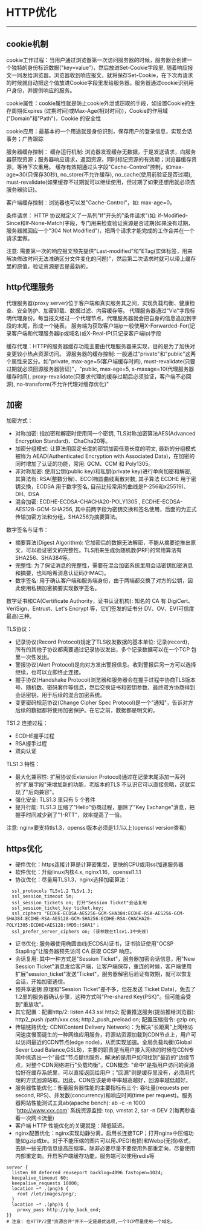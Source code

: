 # HTTP优化
---

## cookie机制

cookie工作过程：当用户通过浏览器第一次访问服务器的时候，服务器会创建一个独特的身份标识数据("key=value")，然后放进Set-Cookie字段里, 随着响应报文一同发给浏览器。浏览器收到响应报文，就将保存Set-Cookie，在下次再请求的时候就自动把这个值放进Cookie字段里发给服务器。服务器通过cookie识别用户身份，并提供响应的服务。

cookie属性：cookie属性就是防止cookie外泄或窃取的手段，如设置Cookie的生存周期(Expires (过期时间)或Max-Age(相对时间))，Cookie的作用域("Domain"和"Path")，Cookie 的安全性

cookie应用：最基本的一个用途就是身份识别，保存用户的登录信息，实现会话事务；广告跟踪

服务器缓存控制：
缓存运行机制: 浏览器发现缓存无数据，于是发送请求，向服务器获取资源；服务器响应请求，返回资源，同时标记资源的有效期；浏览器缓存资源，等待下次重用。
缓存有效期通过头字段"Cache-Control"控制，如max-age=30(只保存30秒), no_store(不允许缓存), no_cache(使用前验证是否过期), must-revalidate(如果缓存不过期就可以继续使用，但过期了如果还想用就必须去服务器验证)。

客户端缓存控制：浏览器也可以发"Cache-Control"，如: max-age=0。

条件请求：
HTTP 协议就定义了一系列"If"开头的"条件请求"(如: if-Modified-Since和If-None-Match)字段，专门用来检查验证资源是否过期(如果没有过期，服务器就回应一个"304 Not Modified")，把两个请求才能完成的工作合并在一个请求里做。

注意: 需要第一次的响应报文预先提供"Last-modified"和"ETag(实体标签，用来解决修改时间无法准确区分文件变化的问题)"，然后第二次请求时就可以带上缓存里的原值，验证资源是否是最新的。

## http代理服务

代理服务器(proxy server)位于客户端和真实服务其之间，实现负载均衡、健康检查、安全防护、加密卸载、数据过滤、内容缓存等。
代理服务器通过"Via"字段标明代理身份。每当报文经过一个代理节点，代理服务器就会把自身的信息追加到字段的末尾，形成一个链表。
服务端为获取客户端ip一般使用X-Forwarded-For(记录客户端和代理服务器ip或域名)或X-Real-IP(只记录客户端ip)字段

缓存代理：HTTP的服务器缓存功能主要由代理服务器来实现，目的是为了加快对变更较小热点资源访问。
源服务器的缓存控制: 一般通过"private"和"public"这两个属性来区分。如"private, max-age=5(客户端缓存时间), must-revalidate(只要过期就必须回源服务器验证)"，"public, max-age=5, s-maxage=10(代理服务器缓存时间), proxy-revalidate(只要求代理的缓存过期后必须验证，客户端不必回源), no-transform(不允许代理对缓存优化)"

## 加密

加密方式：
* 对称加密: 指加密和解密时使用同一个密钥, TLS对称加密算法AES(Advanced Encryption Standard)、ChaCha20等。
* 加密分组模式: 让算法用固定长度的密钥加密任意长度的明文, 最新的分组模式被称为 AEAD(Authenticated Encryption with Associated Data)，在加密的同时增加了认证的功能，常用: GCM、CCM 和 Poly1305。
* 非对称加密: 使用公钥(public key)和私钥(private key)进行单向加密和解密, 其算法有: RSA(整数分解)、ECC(椭圆曲线离散对数, 其子算法 ECDHE 用于密钥交换，ECDSA 用于数字签名, 目前比较常用的曲线是P-256和x25519)、DH、DSA
* 混合加密: ECDHE-ECDSA-CHACHA20-POLY1305 , ECDHE-ECDSA-AES128-GCM-SHA256, 其中前两字段为密钥交换和签名使用，后面的为正式传输加密方法和分组，SHA256为摘要算法。

数字签名与证书：
* 摘要算法(Digest Algorithm): 它加密后的数据无法解密，不能从摘要逆推出原文，可以验证密文的完整性。TLS用来生成伪随机数(PRF)的常用算法有SHA256、SHA384等。
* 完整性: 为了保证消息的完整性，需要在混合加密系统里用会话密钥加密消息和摘要，也叫哈希消息认证码(HMAC)。
* 数字签名: 用于确认客户端和服务端身份，由于两端都交换了对方的公钥，因此使用私钥加密摘要实现数字签名。

数字证书和CA(Certificate Authority，证书认证机构): 知名的 CA 有 DigiCert、VeriSign、Entrust、Let's Encrypt 等，它们签发的证书分 DV、OV、EV(可信度最高)三种。

TLS协议：
* 记录协议(Record Protocol)规定了TLS收发数据的基本单位: 记录(record)，所有的其他子协议都需要通过记录协议发出，多个记录数据可以在一个TCP 包里一次性发出。
* 警报协议(Alert Protocol)是向对方发出警报信息。收到警报后另一方可以选择继续，也可以立即终止连接。
* 握手协议(Handshake Protocol)浏览器和服务器会在握手过程中协商TLS版本号、随机数、密码套件等信息，然后交换证书和密钥参数，最终双方协商得到会话密钥，用于后续的混合加密系统。
* 变更密码规范协议(Change Cipher Spec Protocol)是一个"通知"，告诉对方后续的数据都将使用加密保护。在它之前，数据都是明文的。

TS1.2 连接过程：
* ECDHE握手过程
* RSA握手过程
* 双向认证

TLS1.3 特性：
* 最大化兼容性: 扩展协议(Extension Protocol)通过在记录末尾添加一系列的"扩展字段"来增加新的功能，老版本的TLS 不认识它可以直接忽略，这就实现了"后向兼容"。
* 强化安全: TLS1.3 里只有 5 个套件
* 提升行能: TLS1.3 压缩了"Hello"协商过程，删除了"Key Exchange"消息，把握手时间减少到了"1-RTT"，效率提高了一倍。

注意: nginx要支持tls1.3，openssl版本必须是1.1.1以上(openssl version查看)

## https优化

* 硬件优化：https连接计算是计算密集型，更快的CPU或用ssl加速服务器
* 软件优化：升级linux内核4.x, nginx1.16，openssl1.1.1
* 协议优化：尽量用TLS1.3，nginx选择加密算法：
```
  ssl_protocols TLSv1.2 TLSv1.3;
  ssl_session_timeout 5m;
  ssl_session_tickets on; 打开"Session Ticket"会话复用
  ssl_session_ticket_key ticket.key;
  ssl_ciphers "ECDHE-ECDSA-AES256-GCM-SHA384:ECDHE-RSA-AES256-GCM-SHA384:ECDHE-RSA-AES128-GCM-SHA256:ECDHE-RSA-CHACHA20-POLY1305:ECDHE+AES128:!MD5:!SHA1"；
  ssl_prefer_server_ciphers on; (该参数在tlsv1.3中失效)
```
* 证书优化: 服务器使用椭圆曲线(ECDSA)证书，证书验证使用"OCSP Stapling"让服务器预先访问 CA 获取 OCSP 响应。
* 会话复用: 其中一种方式是"Session Ticket"，服务器加密会话信息，用"New Session Ticket"消息发给客户端，让客户端保存，重连的时候，客户端使用扩展"session_ticket"发送"Ticket"，服务器解密后验证有效期，就可以恢复会话，开始加密通信。
* 预共享密钥 原理和"Session Ticket"差不多，但在发送 Ticket Data)，免去了1.2里的服务器确认步骤，这种方式叫"Pre-shared Key(PSK)"。但可能会受到"重放攻"。
* 其它配置：配置http/2: listen 443 ssl http2; 配置推送服务(提前推给浏览器): http2_push /path/xxx.css; http2_push_preload on; 配置压缩指令: gzip on;
* 传输链路优化: CDN(Content Delivery Network)：为解决"长距离"上网络访问速度慢而诞生的一种网络应用服务，将源站资源加载到CDN节点上，用户可以访问最近的CDN节点(edge node)，从而实现加速。全局负载均衡(Global Sever Load Balance,GSLB)，主要的职责是当用户接入网络的时候在CDN专网中挑选出一个"最佳"节点提供服务，解决的是用户如何找到"最近的"边缘节点，对整个CDN网络进行"负载均衡"。CDN概念: "命中"是指用户访问的资源恰好在缓存系统里，可以直接返回给用户；"回源"则是缓存里没有，必须用代理的方式回源站取。因此，CDN应该是命中率越高越好，回源率越低越好。
* 服务器性能优化：衡量服务器性能的主要指标有三个: 吞吐量(requests per second, RPS)、并发数(concurrency)和响应时间(time per request)。服务器网站性能测试工具ab(apache bench): ab -c -n 1000 'http://www.xxx.com' 系统资源监控: top, vmstat 2, sar -n DEV 2(每两秒查看一次网卡流量)
* 客户端 HTTP 性能优化的关键就是：降低延迟。
* nginx配置优化：nginx实现动静分离，启用长连接TCP；打开nginx中压缩功能如gzip或br。对于不能压缩的图片可以用JPEG(有损)和Webp(无损)格式，去除一些无用信息提高压缩率。除非必要尽量不要使用外部重定向，尽量使用内部重定向。开启客户端缓存功能，服务端可以使用redis等
```
server {
  listen 80 deferred reuseport backlog=4096 fastopen=1024;
  keepalive_timeout 60;
  keepalive_requests 10000;
  location ~* .(png)$ {
    root /let/images/png/;
  }
  location ~* .(php)$ {
    proxy_pass http://php_back_end;
}}
# 注意: 在HTTP/2里"资源合并"并不一定是最优选项,一个TCP尽量使用一个域名。
```
